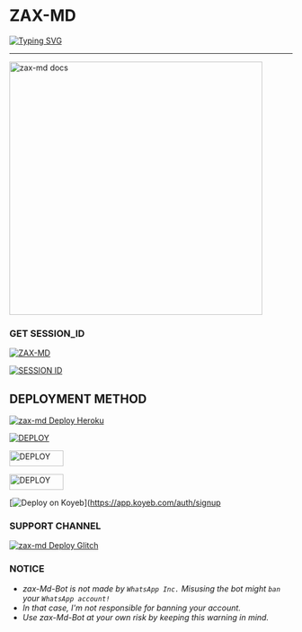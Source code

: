 # ZAX-MD

 [![Typing SVG](https://readme-typing-svg.demolab.com/?lines=🌟Hi+THERE🌟;I'M+ZAX-MD;ENJOY+WHATSAPP+BOT+WITH+PREMIUM-FEATURES🚀;🤟🏽WITH+BEST+FEATURES🔥;CREATED+BY+XHRISS-MWANJ+THANKS)](https://git.io/typing-svg)
</p>

---
<p align="left">
    <img alt="zax-md docs" height="450" src="https://iili.io/JgAR7WJ.jpg">
  </a>
</p>

### GET SESSION_ID 
<left>
<a href="https://github.com/Xiangzaoh/zax-md/fork"><img title="ZAX-MD" src="https://img.shields.io/badge/FORK ZAX MD-h?color=blue&style=for-the-badge&logo=msi"></a>  
 
 <a href="https://zax-md-beae6ed77007.herokuapp.com//"><img title="SESSION ID" src="https://img.shields.io/badge/CONNECT TO SERVER -h?color=blue&style=for-the-badge&logo=msi"></a>

## DEPLOYMENT METHOD
<a href="https://heroku.com/deploy?template=https://github.com/Xiangzaoh/zax-md"><img title="zax-md Deploy Heroku" src="https://img.shields.io/badge/DEPLOY HEROKU-h?color=blue&style=for-the-badge&logo=heroku"></a> 

<a href='https://repl.it/github/Xiangzaoh/zax-md' target="_blank"><img alt='DEPLOY' src='https://img.shields.io/badge/-DEPLOY REPLIT-blue?style=for-the-badge&logo=replit&logoColor=white'/></a>

<a href='https://railway.app/new' target="_blank"><img alt='DEPLOY' src='https://img.shields.io/badge/DEPLOY RAILWAY -h?color=blue&style=for-the-badge&logo=railway' width="96.35" height="28"/></a></p>

<a href='https://dashboard.render.com' target="_blank"><img alt='DEPLOY' src='https://img.shields.io/badge/DEPLOY RENDER -h?color=blue&style=for-the-badge&logo=render' width="96.35" height="28"/></a></p>

[![Deploy on Koyeb](https://www.koyeb.com/static/images/deploy/button.svg)](https://app.koyeb.com/auth/signup

 ### SUPPORT CHANNEL
<a href="https://whatsapp.com/channel/0029VaZlD9sHltY52Bg1Vy2k"><img title="zax-md Deploy Glitch" src="https://img.shields.io/badge/WHATSAPP CHANNEL-h?color=blue&style=for-the-badge&logo=whatsapp"></a>
   
### NOTICE
- *zax-Md-Bot is not made by `WhatsApp Inc.`  Misusing the bot might `ban` your `WhatsApp account!`*
- *In that case, I'm not responsible for banning your account.*
- *Use zax-Md-Bot at your own risk by keeping this warning in mind.*
